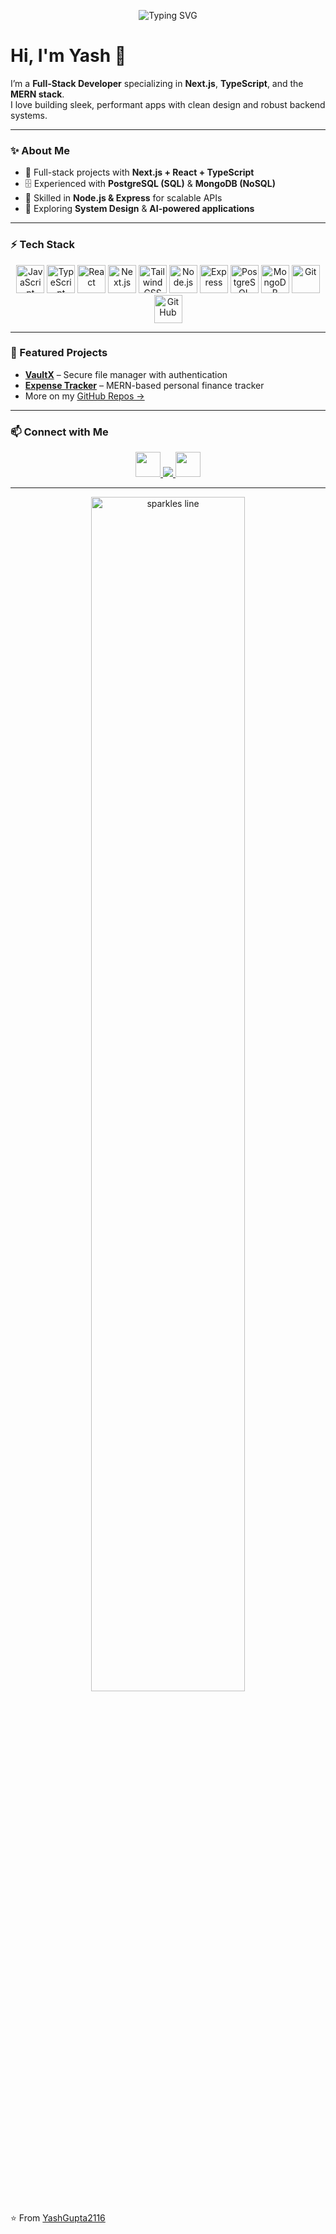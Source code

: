 <!-- Banner with subtle animation -->
<p align="center">
  <img src="https://readme-typing-svg.herokuapp.com?font=Fira+Code&weight=500&size=22&pause=1000&color=9AE1FF&center=true&vCenter=true&random=false&width=600&lines=Full+Stack+Developer;MERN+%2B+Next.js+%2B+TypeScript;Building+scalable+and+modern+apps+🚀" alt="Typing SVG" />
</p>

# Hi, I'm Yash 👋  

I’m a **Full-Stack Developer** specializing in **Next.js**, **TypeScript**, and the **MERN stack**.  
I love building sleek, performant apps with clean design and robust backend systems.  

---

### ✨ About Me  
- 🚀 Full-stack projects with **Next.js + React + TypeScript**  
- 🗄️ Experienced with **PostgreSQL (SQL)** & **MongoDB (NoSQL)**  
- 🔧 Skilled in **Node.js & Express** for scalable APIs  
- 🌌 Exploring **System Design** & **AI-powered applications**  

---

### ⚡ Tech Stack  

<p align="center">
  <!-- Languages -->
  <img src="https://skillicons.dev/icons?i=js&theme=dark" alt="JavaScript" width="45"/>
  <img src="https://skillicons.dev/icons?i=ts&theme=dark" alt="TypeScript" width="45"/>
  
  <!-- Frontend -->
  <img src="https://skillicons.dev/icons?i=react&theme=dark" alt="React" width="45"/>
  <img src="https://skillicons.dev/icons?i=nextjs&theme=dark" alt="Next.js" width="45"/>
  <img src="https://skillicons.dev/icons?i=tailwind&theme=dark" alt="TailwindCSS" width="45"/>
  
  <!-- Backend -->
  <img src="https://skillicons.dev/icons?i=nodejs&theme=dark" alt="Node.js" width="45"/>
  <img src="https://skillicons.dev/icons?i=express&theme=dark" alt="Express" width="45"/>
  
  <!-- Databases -->
  <img src="https://skillicons.dev/icons?i=postgres&theme=dark" alt="PostgreSQL" width="45"/>
  <img src="https://skillicons.dev/icons?i=mongodb&theme=dark" alt="MongoDB" width="45"/>
  
  <!-- Tools -->
  <img src="https://skillicons.dev/icons?i=git&theme=dark" alt="Git" width="45"/>
  <img src="https://skillicons.dev/icons?i=github&theme=dark" alt="GitHub" width="45"/>
</p>  

---

### 📌 Featured Projects  
- [**VaultX**](https://github.com/YashGupta2116/VaultX) – Secure file manager with authentication  
- [**Expense Tracker**](https://github.com/YashGupta2116) – MERN-based personal finance tracker  
- More on my [GitHub Repos →](https://github.com/YashGupta2116?tab=repositories)  

---

### 📫 Connect with Me  
<p align="center">
  <a href="https://www.linkedin.com/in/your-profile">
    <img src="https://skillicons.dev/icons?i=linkedin&theme=dark" width="40"/>
  </a>
  <a href="https://your-portfolio-link.com">
    <img src="https://img.shields.io/badge/Portfolio-000000?style=for-the-badge&logo=vercel&logoColor=white"/>
  </a>
  <a href="mailto:your-email@example.com">
    <img src="https://skillicons.dev/icons?i=gmail&theme=dark" width="40"/>
  </a>
</p>  

---

<p align="center">
  <img src="https://github.com/auroral-ui/auroral-ui/blob/main/assets/line-sparkle.gif?raw=true" alt="sparkles line" width="70%"/>
</p>

⭐️ From [YashGupta2116](https://github.com/YashGupta2116)
